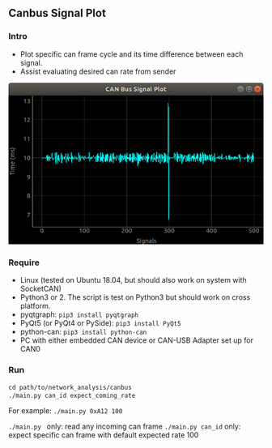 ## Canbus Signal Plot

### Intro
- Plot specific can frame cycle and its time difference between each signal.
- Assist evaluating desired can rate from sender

![pic](https://github.com/ancabilloni/network_analysis_tools/blob/master/canbus/can_signal_plot.png)

### Require
- Linux (tested on Ubuntu 18.04, but should also work on system with SocketCAN)
- Python3 or 2. The script is test on Python3 but should work on cross platform.
- pyqtgraph: `pip3 install pyqtgraph`
- PyQt5 (or PyQt4 or PySide): `pip3 install PyQt5`
- python-can: `pip3 install python-can`
- PC with either embedded CAN device or CAN-USB Adapter set up for CAN0

### Run
```
cd path/to/network_analysis/canbus
./main.py can_id expect_coming_rate
```

For example: `./main.py 0xA12 100`

`./main.py ` only: read any incoming can frame
`./main.py can_id` only: expect specific can frame with default expected rate 100

